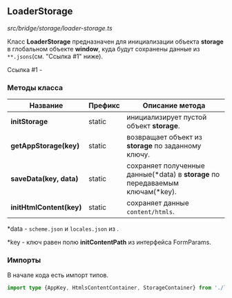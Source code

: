 ## LoaderStorage

_src/bridge/storage/loader-storage.ts_

Класс **LoaderStorage** предназначен для инициализации объекта **storage** в глобальном объекте **window**, куда будут сохранены данные из `**.jsons`(см. "Ссылка #1" ниже).

Ссылка #1 - 

### Методы класса

| Название                 | Префикс | Описание метода                                                                        |
|--------------------------|---------|----------------------------------------------------------------------------------------|
| **initStorage**          | static  | инициализирует пустой объект **storage**.                                              |
| **getAppStorage(key)**   | static  | возвращает объект из **storage** по заданному ключу.                                   |
| **saveData(key, data)**  | static  | сохраняет полученные данные(&#42;data) в **storage** по передаваемым ключам(&#42;key). |
| **initHtmlContent(key)** | static  | сохраняет данные `content/htmls`.                                                      |

&#42;data - `scheme.json` и `locales.json` из .

&#42;key - ключ равен полю **initContentPath** из интерфейса FormParams.

### Импорты

В начале кода есть импорт типов.

```ts
import type {AppKey, HtmlsContentContainer, StorageContainer} from './loader-storage.types';
```
